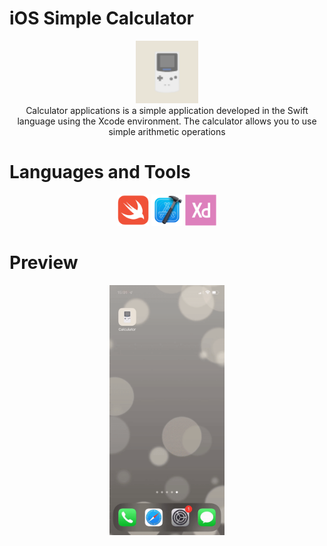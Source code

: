 # iOS Simple Calculator
<div align="center">
<img src="AppIcon/AppIcon76.png" height="100" /><br>
Calculator applications is a simple application developed in the Swift language using the Xcode environment. The calculator allows you to use simple arithmetic operations
</div>

# Languages and Tools
<div align="center">
<img src="https://github.com/devicons/devicon/blob/master/icons/swift/swift-original.svg" title="Swift" alt="Swift" height="50"/>
<img src="https://github.com/devicons/devicon/blob/master/icons/xcode/xcode-original.svg" title="Xcode" alt="Xcode" height="50"/>
  <img src="https://github.com/devicons/devicon/blob/master/icons/xd/xd-plain.svg" title="Adobe XD" alt="Adobe XD" height="50"/>
</div>

# Preview
<div align="center">
<img src="Preview.gif" height="400" />
<div>
</center>
